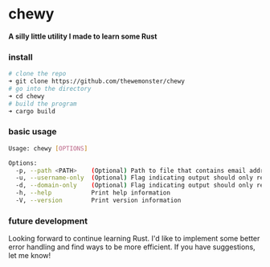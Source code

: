 # chewy

**A silly little utility I made to learn some Rust**

### install

```sh
# clone the repo
➜ git clone https://github.com/thewemonster/chewy
# go into the directory
➜ cd chewy
# build the program
➜ cargo build
```
### basic usage

```sh
Usage: chewy [OPTIONS]

Options:
  -p, --path <PATH>    (Optional) Path to file that contains email addresses
  -u, --username-only  (Optional) Flag indicating output should only render the usernames including the delimeter
  -d, --domain-only    (Optional) Flag indicating output should only render the domains
  -h, --help           Print help information
  -V, --version        Print version information
```

### future development

Looking forward to continue learning Rust. I'd like to implement some better error handling and find ways to be more efficient. If you have suggestions, let me know!
